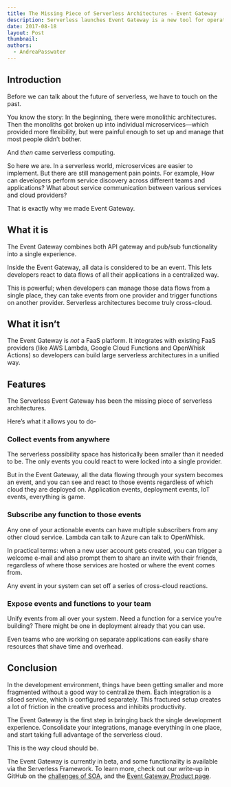 ```yaml
---
title: The Missing Piece of Serverless Architectures - Event Gateway
description: Serverless launches Event Gateway is a new tool for operating serverless architectures. React to any event, with any function, on any cloud.
date: 2017-08-18
layout: Post
thumbnail:
authors:
  - AndreaPasswater
---
```


## Introduction

Before we can talk about the future of serverless, we have to touch on the past.

You know the story: In the beginning, there were monolithic architectures. Then the monoliths got broken up into individual microservices—which provided more flexibility, but were painful enough to set up and manage that most people didn’t bother.

And *then* came serverless computing.

So here we are. In a serverless world, microservices are easier to implement. But there are still management pain points. For example, How can developers perform service discovery across different teams and applications? What about service communication between various services and cloud providers?

That is exactly why we made Event Gateway.

## What it is

The Event Gateway combines both API gateway and pub/sub functionality into a single experience.

Inside the Event Gateway, all data is considered to be an event. This lets developers react to data flows of all their applications in a centralized way.

This is powerful; when developers can manage those data flows from a single place, they can take events from one provider and trigger functions on another provider. Serverless architectures become truly cross-cloud.

## What it isn’t

The Event Gateway is *not* a FaaS platform. It integrates with existing FaaS providers (like AWS Lambda, Google Cloud Functions and OpenWhisk Actions) so developers can build large serverless architectures in a unified way.

## Features

The Serverless Event Gateway has been the missing piece of serverless architectures.

Here’s what it allows you to do-

### Collect events from anywhere

The serverless possibility space has historically been smaller than it needed to be. The only events you could react to were locked into a single provider.

But in the Event Gateway, all the data flowing through your system becomes an event, and you can see and react to those events regardless of which cloud they are deployed on. Application events, deployment events, IoT events, everything is game.

### Subscribe any function to those events

Any one of your actionable events can have multiple subscribers from any other cloud service. Lambda can talk to Azure can talk to OpenWhisk.

In practical terms: when a new user account gets created, you can trigger a welcome e-mail and also prompt them to share an invite with their friends, regardless of where those services are hosted or where the event comes from.

Any event in your system can set off a series of cross-cloud reactions. 

### Expose events and functions to your team

Unify events from all over your system. Need a function for a service you’re building? There might be one in deployment already that you can use.

Even teams who are working on separate applications can easily share resources that shave time and overhead.

## Conclusion

In the development environment, things have been getting smaller and more fragmented without a good way to centralize them. Each integration is a siloed service, which is configured separately. This fractured setup creates a lot of friction in the creative process and inhibits productivity.

The Event Gateway is the first step in bringing back the single development experience. Consolidate your integrations, manage everything in one place, and start taking full advantage of the serverless cloud.

This is the way cloud should be.

The Event Gateway is currently in beta, and some functionality is available via the Serverless Framework. To learn more, check out our write-up in GitHub on the [challenges of SOA](https://github.com/serverless/event-gateway#background), and the [Event Gateway Product page](https://github.com/serverless/product#event-gateway).

